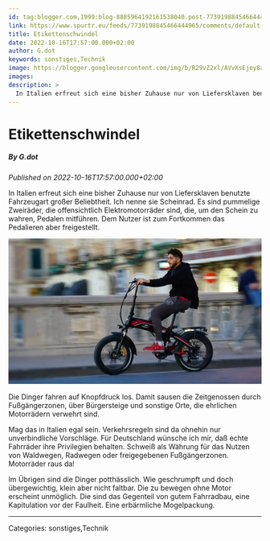 ```yaml
---
id: tag:blogger.com,1999:blog-8885964192161538040.post-7739198845466444965
link: https://www.spurtr.eu/feeds/7739198845466444965/comments/default
title: Etikettenschwindel
date: 2022-10-16T17:57:00.000+02:00
author: G.dot
keywords: sonstiges,Technik
image: https://blogger.googleusercontent.com/img/b/R29vZ2xl/AVvXsEjey8akwoZwRsf855HjWllS4Xn8JKysrmz7puWtoi4sPkdxX1nCpQ1hfYQc3uWpkmBc-zh2yS9dbpCEFLmXRbRrO0ljB8OerxqnNK-KiApXds02W0pfV9Q44Z9ZohiJtSwBUcdutC7QU-I/s72-c/1665821463868954-0.png
images: 
description: >
  In Italien erfreut sich eine bisher Zuhause nur von Liefersklaven benutzte Fahrzeugart großer Beliebtheit. Ich nenne sie Scheinrad. Es sind pummelige Zweiräder, die offensichtlich Elektromotorräder sind, die, um den Schein zu wahren, Pedalen mitführen. Dem Nutzer ist zum Fortkommen das Pedalieren aber freigestellt.&nbsp; 
---
```

# Etikettenschwindel
##### By G.dot
_Published on 2022-10-16T17:57:00.000+02:00_

In Italien erfreut sich eine bisher Zuhause nur von Liefersklaven benutzte Fahrzeugart großer Beliebtheit. Ich nenne sie Scheinrad. Es sind pummelige Zweiräder, die offensichtlich Elektromotorräder sind, die, um den Schein zu wahren, Pedalen mitführen. Dem Nutzer ist zum Fortkommen das Pedalieren aber freigestellt. 

  

[![](../assets/1665821463868954-0.png)](../assets/1665821463868954-0.png)

  

Die Dinger fahren auf Knopfdruck los. Damit sausen die Zeitgenossen durch Fußgängerzonen, über Bürgersteige und sonstige Orte, die ehrlichen Motorrädern verwehrt sind. 

  

Mag das in Italien egal sein. Verkehrsregeln sind da ohnehin nur unverbindliche Vorschläge. Für Deutschland wünsche ich mir, daß echte Fahrräder ihre Privilegien behalten. Schweiß als Währung für das Nutzen von Waldwegen, Radwegen oder freigegebenen Fußgängerzonen. Motorräder raus da! 

  

Im Übrigen sind die Dinger potthässlich. Wie geschrumpft und doch übergewichtig, klein aber nicht faltbar. Die zu bewegen ohne Motor erscheint unmöglich. Die sind das Gegenteil von gutem Fahrradbau, eine Kapitulation vor der Faulheit. Eine erbärmliche Mogelpackung.

---
Categories: sonstiges,Technik